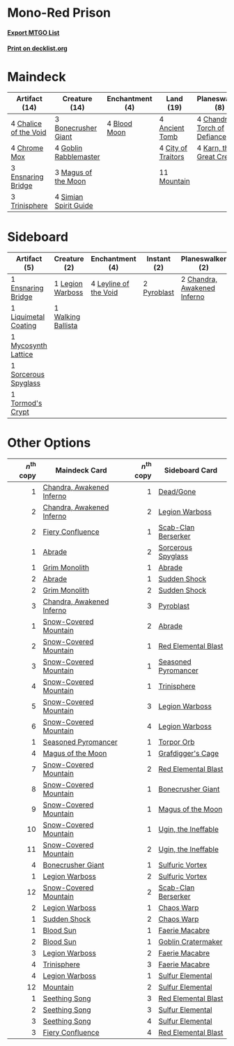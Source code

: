 # Mono-Red Prison

#### [Export MTGO List](../collection/Mono-Red%20Prison/Mono-Red%20Prison.txt)
#### [Print on decklist.org](http://decklist.org/?deckmain=4%09Ancient%20Tomb%0A4%09Blood%20Moon%0A3%09Bonecrusher%20Giant%0A4%09Chalice%20of%20the%20Void%0A4%09Chandra,%20Torch%20of%20Defiance%0A4%09Chrome%20Mox%0A4%09City%20of%20Traitors%0A3%09Ensnaring%20Bridge%0A1%09Fiery%20Confluence%0A4%09Goblin%20Rabblemaster%0A4%09Karn,%20the%20Great%20Creator%0A3%09Magus%20of%20the%20Moon%0A11%09Mountain%0A4%09Simian%20Spirit%20Guide%0A3%09Trinisphere&deckside=2%09Chandra,%20Awakened%20Inferno%0A1%09Ensnaring%20Bridge%0A1%09Legion%20Warboss%0A4%09Leyline%20of%20the%20Void%0A1%09Liquimetal%20Coating%0A1%09Mycosynth%20Lattice%0A2%09Pyroblast%0A1%09Sorcerous%20Spyglass%0A1%09Tormod's%20Crypt%0A1%09Walking%20Ballista)
# Maindeck

|                                         Artifact (14)                                          |                                         Creature (14)                                          |                                   Enchantment (4)                                    |                                         Land (19)                                         |                                           Planeswalker (8)                                            |                                         Sorcery (1)                                         |
|------------------------------------------------------------------------------------------------|------------------------------------------------------------------------------------------------|--------------------------------------------------------------------------------------|-------------------------------------------------------------------------------------------|-------------------------------------------------------------------------------------------------------|---------------------------------------------------------------------------------------------|
|4 [Chalice of the Void](http://gatherer.wizards.com/Pages/Card/Details.aspx?multiverseid=442211)|3 [Bonecrusher Giant](http://gatherer.wizards.com/Pages/Card/Details.aspx?multiverseid=473077)  |4 [Blood Moon](http://gatherer.wizards.com/Pages/Card/Details.aspx?multiverseid=45386)|4 [Ancient Tomb](http://gatherer.wizards.com/Pages/Card/Details.aspx?multiverseid=409567)  |4 [Chandra, Torch of Defiance](http://gatherer.wizards.com/Pages/Card/Details.aspx?multiverseid=417683)|1 [Fiery Confluence](http://gatherer.wizards.com/Pages/Card/Details.aspx?multiverseid=405230)|
|4 [Chrome Mox](http://gatherer.wizards.com/Pages/Card/Details.aspx?multiverseid=413761)         |4 [Goblin Rabblemaster](http://gatherer.wizards.com/Pages/Card/Details.aspx?multiverseid=438486)|                                                                                      |4 [City of Traitors](http://gatherer.wizards.com/Pages/Card/Details.aspx?multiverseid=6168)|4 [Karn, the Great Creator](http://gatherer.wizards.com/Pages/Card/Details.aspx?multiverseid=460928)   |                                                                                             |
|3 [Ensnaring Bridge](http://gatherer.wizards.com/Pages/Card/Details.aspx?multiverseid=15866)    |3 [Magus of the Moon](http://gatherer.wizards.com/Pages/Card/Details.aspx?multiverseid=136152)  |                                                                                      |11 [Mountain](http://gatherer.wizards.com/Pages/Card/Details.aspx?multiverseid=439859)     |                                                                                                       |                                                                                             |
|3 [Trinisphere](http://gatherer.wizards.com/Pages/Card/Details.aspx?multiverseid=43545)         |4 [Simian Spirit Guide](http://gatherer.wizards.com/Pages/Card/Details.aspx?multiverseid=442137)|                                                                                      |                                                                                           |                                                                                                       |                                                                                             |


# Sideboard

|                                         Artifact (5)                                          |                                        Creature (2)                                         |                                        Enchantment (4)                                         |                                    Instant (2)                                     |                                           Planeswalker (2)                                           |
|-----------------------------------------------------------------------------------------------|---------------------------------------------------------------------------------------------|------------------------------------------------------------------------------------------------|------------------------------------------------------------------------------------|------------------------------------------------------------------------------------------------------|
|1 [Ensnaring Bridge](http://gatherer.wizards.com/Pages/Card/Details.aspx?multiverseid=15866)   |1 [Legion Warboss](http://gatherer.wizards.com/Pages/Card/Details.aspx?multiverseid=452859)  |4 [Leyline of the Void](http://gatherer.wizards.com/Pages/Card/Details.aspx?multiverseid=107682)|2 [Pyroblast](http://gatherer.wizards.com/Pages/Card/Details.aspx?multiverseid=4083)|2 [Chandra, Awakened Inferno](http://gatherer.wizards.com/Pages/Card/Details.aspx?multiverseid=466881)|
|1 [Liquimetal Coating](http://gatherer.wizards.com/Pages/Card/Details.aspx?multiverseid=389578)|1 [Walking Ballista](http://gatherer.wizards.com/Pages/Card/Details.aspx?multiverseid=423848)|                                                                                                |                                                                                    |                                                                                                      |
|1 [Mycosynth Lattice](http://gatherer.wizards.com/Pages/Card/Details.aspx?multiverseid=446209) |                                                                                             |                                                                                                |                                                                                    |                                                                                                      |
|1 [Sorcerous Spyglass](http://gatherer.wizards.com/Pages/Card/Details.aspx?multiverseid=435407)|                                                                                             |                                                                                                |                                                                                    |                                                                                                      |
|1 [Tormod's Crypt](http://gatherer.wizards.com/Pages/Card/Details.aspx?multiverseid=389723)    |                                                                                             |                                                                                                |                                                                                    |                                                                                                      |


# Other Options

|*n*<sup>th</sup> copy|                                           Maindeck Card                                            |*n*<sup>th</sup> copy|                                        Sideboard Card                                        |
|--------------------:|----------------------------------------------------------------------------------------------------|--------------------:|----------------------------------------------------------------------------------------------|
|                    1|[Chandra, Awakened Inferno](http://gatherer.wizards.com/Pages/Card/Details.aspx?multiverseid=466881)|                    1|[Dead/Gone](http://gatherer.wizards.com/Pages/Card/Details.aspx?multiverseid=126419)          |
|                    2|[Chandra, Awakened Inferno](http://gatherer.wizards.com/Pages/Card/Details.aspx?multiverseid=466881)|                    2|[Legion Warboss](http://gatherer.wizards.com/Pages/Card/Details.aspx?multiverseid=452859)     |
|                    2|[Fiery Confluence](http://gatherer.wizards.com/Pages/Card/Details.aspx?multiverseid=405230)         |                    1|[Scab-Clan Berserker](http://gatherer.wizards.com/Pages/Card/Details.aspx?multiverseid=398461)|
|                    1|[Abrade](http://gatherer.wizards.com/Pages/Card/Details.aspx?multiverseid=430772)                   |                    2|[Sorcerous Spyglass](http://gatherer.wizards.com/Pages/Card/Details.aspx?multiverseid=435407) |
|                    1|[Grim Monolith](http://gatherer.wizards.com/Pages/Card/Details.aspx?multiverseid=12626)             |                    1|[Abrade](http://gatherer.wizards.com/Pages/Card/Details.aspx?multiverseid=430772)             |
|                    2|[Abrade](http://gatherer.wizards.com/Pages/Card/Details.aspx?multiverseid=430772)                   |                    1|[Sudden Shock](http://gatherer.wizards.com/Pages/Card/Details.aspx?multiverseid=370388)       |
|                    2|[Grim Monolith](http://gatherer.wizards.com/Pages/Card/Details.aspx?multiverseid=12626)             |                    2|[Sudden Shock](http://gatherer.wizards.com/Pages/Card/Details.aspx?multiverseid=370388)       |
|                    3|[Chandra, Awakened Inferno](http://gatherer.wizards.com/Pages/Card/Details.aspx?multiverseid=466881)|                    3|[Pyroblast](http://gatherer.wizards.com/Pages/Card/Details.aspx?multiverseid=4083)            |
|                    1|[Snow-Covered Mountain](http://gatherer.wizards.com/Pages/Card/Details.aspx?multiverseid=121233)    |                    2|[Abrade](http://gatherer.wizards.com/Pages/Card/Details.aspx?multiverseid=430772)             |
|                    2|[Snow-Covered Mountain](http://gatherer.wizards.com/Pages/Card/Details.aspx?multiverseid=121233)    |                    1|[Red Elemental Blast](http://gatherer.wizards.com/Pages/Card/Details.aspx?multiverseid=814)   |
|                    3|[Snow-Covered Mountain](http://gatherer.wizards.com/Pages/Card/Details.aspx?multiverseid=121233)    |                    1|[Seasoned Pyromancer](http://gatherer.wizards.com/Pages/Card/Details.aspx?multiverseid=464094)|
|                    4|[Snow-Covered Mountain](http://gatherer.wizards.com/Pages/Card/Details.aspx?multiverseid=121233)    |                    1|[Trinisphere](http://gatherer.wizards.com/Pages/Card/Details.aspx?multiverseid=43545)         |
|                    5|[Snow-Covered Mountain](http://gatherer.wizards.com/Pages/Card/Details.aspx?multiverseid=121233)    |                    3|[Legion Warboss](http://gatherer.wizards.com/Pages/Card/Details.aspx?multiverseid=452859)     |
|                    6|[Snow-Covered Mountain](http://gatherer.wizards.com/Pages/Card/Details.aspx?multiverseid=121233)    |                    4|[Legion Warboss](http://gatherer.wizards.com/Pages/Card/Details.aspx?multiverseid=452859)     |
|                    1|[Seasoned Pyromancer](http://gatherer.wizards.com/Pages/Card/Details.aspx?multiverseid=464094)      |                    1|[Torpor Orb](http://gatherer.wizards.com/Pages/Card/Details.aspx?multiverseid=233069)         |
|                    4|[Magus of the Moon](http://gatherer.wizards.com/Pages/Card/Details.aspx?multiverseid=136152)        |                    1|[Grafdigger's Cage](http://gatherer.wizards.com/Pages/Card/Details.aspx?multiverseid=278452)  |
|                    7|[Snow-Covered Mountain](http://gatherer.wizards.com/Pages/Card/Details.aspx?multiverseid=121233)    |                    2|[Red Elemental Blast](http://gatherer.wizards.com/Pages/Card/Details.aspx?multiverseid=814)   |
|                    8|[Snow-Covered Mountain](http://gatherer.wizards.com/Pages/Card/Details.aspx?multiverseid=121233)    |                    1|[Bonecrusher Giant](http://gatherer.wizards.com/Pages/Card/Details.aspx?multiverseid=473077)  |
|                    9|[Snow-Covered Mountain](http://gatherer.wizards.com/Pages/Card/Details.aspx?multiverseid=121233)    |                    1|[Magus of the Moon](http://gatherer.wizards.com/Pages/Card/Details.aspx?multiverseid=136152)  |
|                   10|[Snow-Covered Mountain](http://gatherer.wizards.com/Pages/Card/Details.aspx?multiverseid=121233)    |                    1|[Ugin, the Ineffable](http://gatherer.wizards.com/Pages/Card/Details.aspx?multiverseid=460929)|
|                   11|[Snow-Covered Mountain](http://gatherer.wizards.com/Pages/Card/Details.aspx?multiverseid=121233)    |                    2|[Ugin, the Ineffable](http://gatherer.wizards.com/Pages/Card/Details.aspx?multiverseid=460929)|
|                    4|[Bonecrusher Giant](http://gatherer.wizards.com/Pages/Card/Details.aspx?multiverseid=473077)        |                    1|[Sulfuric Vortex](http://gatherer.wizards.com/Pages/Card/Details.aspx?multiverseid=382379)    |
|                    1|[Legion Warboss](http://gatherer.wizards.com/Pages/Card/Details.aspx?multiverseid=452859)           |                    2|[Sulfuric Vortex](http://gatherer.wizards.com/Pages/Card/Details.aspx?multiverseid=382379)    |
|                   12|[Snow-Covered Mountain](http://gatherer.wizards.com/Pages/Card/Details.aspx?multiverseid=121233)    |                    2|[Scab-Clan Berserker](http://gatherer.wizards.com/Pages/Card/Details.aspx?multiverseid=398461)|
|                    2|[Legion Warboss](http://gatherer.wizards.com/Pages/Card/Details.aspx?multiverseid=452859)           |                    1|[Chaos Warp](http://gatherer.wizards.com/Pages/Card/Details.aspx?multiverseid=389462)         |
|                    1|[Sudden Shock](http://gatherer.wizards.com/Pages/Card/Details.aspx?multiverseid=370388)             |                    2|[Chaos Warp](http://gatherer.wizards.com/Pages/Card/Details.aspx?multiverseid=389462)         |
|                    1|[Blood Sun](http://gatherer.wizards.com/Pages/Card/Details.aspx?multiverseid=439749)                |                    1|[Faerie Macabre](http://gatherer.wizards.com/Pages/Card/Details.aspx?multiverseid=201822)     |
|                    2|[Blood Sun](http://gatherer.wizards.com/Pages/Card/Details.aspx?multiverseid=439749)                |                    1|[Goblin Cratermaker](http://gatherer.wizards.com/Pages/Card/Details.aspx?multiverseid=452853) |
|                    3|[Legion Warboss](http://gatherer.wizards.com/Pages/Card/Details.aspx?multiverseid=452859)           |                    2|[Faerie Macabre](http://gatherer.wizards.com/Pages/Card/Details.aspx?multiverseid=201822)     |
|                    4|[Trinisphere](http://gatherer.wizards.com/Pages/Card/Details.aspx?multiverseid=43545)               |                    3|[Faerie Macabre](http://gatherer.wizards.com/Pages/Card/Details.aspx?multiverseid=201822)     |
|                    4|[Legion Warboss](http://gatherer.wizards.com/Pages/Card/Details.aspx?multiverseid=452859)           |                    1|[Sulfur Elemental](http://gatherer.wizards.com/Pages/Card/Details.aspx?multiverseid=122416)   |
|                   12|[Mountain](http://gatherer.wizards.com/Pages/Card/Details.aspx?multiverseid=439859)                 |                    2|[Sulfur Elemental](http://gatherer.wizards.com/Pages/Card/Details.aspx?multiverseid=122416)   |
|                    1|[Seething Song](http://gatherer.wizards.com/Pages/Card/Details.aspx?multiverseid=83377)             |                    3|[Red Elemental Blast](http://gatherer.wizards.com/Pages/Card/Details.aspx?multiverseid=814)   |
|                    2|[Seething Song](http://gatherer.wizards.com/Pages/Card/Details.aspx?multiverseid=83377)             |                    3|[Sulfur Elemental](http://gatherer.wizards.com/Pages/Card/Details.aspx?multiverseid=122416)   |
|                    3|[Seething Song](http://gatherer.wizards.com/Pages/Card/Details.aspx?multiverseid=83377)             |                    4|[Sulfur Elemental](http://gatherer.wizards.com/Pages/Card/Details.aspx?multiverseid=122416)   |
|                    3|[Fiery Confluence](http://gatherer.wizards.com/Pages/Card/Details.aspx?multiverseid=405230)         |                    4|[Red Elemental Blast](http://gatherer.wizards.com/Pages/Card/Details.aspx?multiverseid=814)   |

